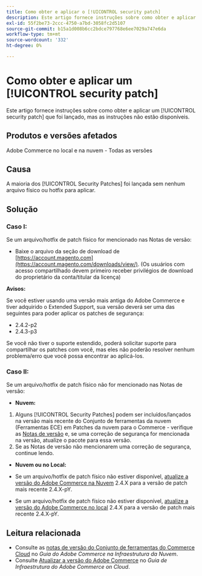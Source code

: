 ```yaml
---
title: Como obter e aplicar o [!UICONTROL security patch]
description: Este artigo fornece instruções sobre como obter e aplicar um [!UICONTROL security patch] que foi lançado, mas as instruções não estão disponíveis.
exl-id: 55f2be73-2ccc-4750-a7bd-3058fc2d5107
source-git-commit: b15a1d008b6cc2bdce797768e6ee7029a747e6da
workflow-type: tm+mt
source-wordcount: '332'
ht-degree: 0%

---
```


# Como obter e aplicar um [!UICONTROL security patch]

Este artigo fornece instruções sobre como obter e aplicar um [!UICONTROL security patch] que foi lançado, mas as instruções não estão disponíveis.

## Produtos e versões afetados

Adobe Commerce no local e na nuvem - Todas as versões

## Causa

A maioria dos [!UICONTROL Security Patches] foi lançada sem nenhum arquivo físico ou hotfix para aplicar.

## Solução


### Caso I:

Se um arquivo/hotfix de patch físico for mencionado nas Notas de versão:

* Baixe o arquivo da seção de download de [https://account.magento.com](https://account.magento.com/downloads/view/). (Os usuários com acesso compartilhado devem primeiro receber privilégios de download do proprietário da conta/titular da licença)

**Avisos:**

Se você estiver usando uma versão mais antiga do Adobe Commerce e tiver adquirido o Extended Support, sua versão deverá ser uma das seguintes para poder aplicar os patches de segurança:

* 2.4.2-p2
* 2.4.3-p3

Se você não tiver o suporte estendido, poderá solicitar suporte para compartilhar os patches com você, mas eles não poderão resolver nenhum problema/erro que você possa encontrar ao aplicá-los.

### Caso II:

Se um arquivo/hotfix de patch físico não for mencionado nas Notas de versão:

* **Nuvem:**

1. Alguns [!UICONTROL Security Patches] podem ser incluídos/lançados na versão mais recente do Conjunto de ferramentas da nuvem (Ferramentas ECE) em Patches da nuvem para o Commerce - verifique as [Notas de versão](https://experienceleague.adobe.com/en/docs/commerce-cloud-service/user-guide/release-notes/cloud-tools-suite) e, se uma correção de segurança for mencionada na versão, atualize o pacote para essa versão.
1. Se as Notas de versão não mencionarem uma correção de segurança, continue lendo.

* **Nuvem ou no Local:**

* Se um arquivo/hotfix de patch físico não estiver disponível, [atualize a versão do Adobe Commerce na Nuvem](https://experienceleague.adobe.com/en/docs/commerce-cloud-service/user-guide/develop/upgrade/commerce-version) 2.4.X para a versão de patch mais recente 2.4.X-pY.
* Se um arquivo/hotfix de patch físico não estiver disponível, [atualize a versão do Adobe Commerce no local](https://experienceleague.adobe.com/en/docs/commerce-operations/upgrade-guide/implementation/perform-upgrade) 2.4.X para a versão de patch mais recente 2.4.X-pY.

## Leitura relacionada

* Consulte as [notas de versão do Conjunto de ferramentas do Commerce Cloud](https://experienceleague.adobe.com/en/docs/commerce-cloud-service/user-guide/release-notes/cloud-tools-suite) no *Guia do Adobe Commerce na Infraestrutura da Nuvem*.
* Consulte [Atualizar a versão do Adobe Commerce](https://experienceleague.adobe.com/en/docs/commerce-cloud-service/user-guide/develop/upgrade/commerce-version) no *Guia de Infraestrutura do Adobe Commerce on Cloud*.
